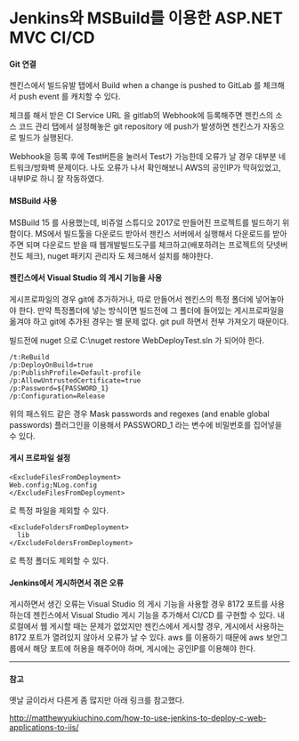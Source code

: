 # Jenkins와 MSBuild를 이용한 ASP.NET MVC CI/CD

#### Git 연결

젠킨스에서 빌드유발 탭에서 Build when a change is pushed to GitLab 를 체크해서
push event 를 캐치할 수 있다.

체크를 해서 받은 CI Service URL 을 gitlab의 Webhook에 등록해주면 젠킨스의 소스 코드 관리 탭에서 설정해놓은 git repository 에 push가 발생하면 젠킨스가 자동으로 빌드가 실행된다.

Webhook을 등록 후에 Test버튼을 눌러서 Test가 가능한데 오류가 날 경우 대부분 네트워크/방화벽 문제이다. 나도 오류가 나서 확인해보니 AWS의 공인IP가 막혀있었고, 내부IP로 하니 잘 작동하였다.

#### MSBuild 사용

MSBuild 15 를 사용했는데, 비쥬얼 스튜디오 2017로 만들어진 프로젝트를 빌드하기 위함이다. MS에서 빌드툴을 다운로드 받아서 젠킨스 서버에서 실행해서 다운로드를 받아주면 되며 다운로드 받을 때 웹개발빌드도구를 체크하고(배포하려는 프로젝트의 닷넷버전도 체크), nuget 패키지 관리자 도 체크해서 설치를 해야한다.

#### 젠킨스에서 Visual Studio 의 게시 기능을 사용

게시프로파일의 경우 git에 추가하거나, 따로 만들어서 젠킨스의 특정 폴더에 넣어놓아야 한다.
만약 특정폴더에 넣는 방식이면 빌드전에 그 폴더에 들어있는 게시프로파일을 옮겨야 하고 git에 추가된 경우는 별 문제 없다.
git pull 하면서 전부 가져오기 때문이다.

빌드전에 nuget 으로 C:\nuget restore WebDeployTest.sln 가 되어야 한다.

```
/t:ReBuild
/p:DeployOnBuild=true
/p:PublishProfile=Default-profile
/p:AllowUntrustedCertificate=true
/p:Password=${PASSWORD_1}
/p:Configuration=Release
```

위의 패스워드 같은 경우
Mask passwords and regexes (and enable global passwords)
플러그인을 이용해서 PASSWORD_1 라는 변수에 비밀번호를 집어넣을 수 있다.

#### 게시 프로파일 설정

```
<ExcludeFilesFromDeployment>
Web.config;NLog.config
</ExcludeFilesFromDeployment>
```

로 특정 파일을 제외할 수 있다.

```
<ExcludeFoldersFromDeployment>
  lib
</ExcludeFoldersFromDeployment>
```

로 특정 폴더도 제외할 수 있다.

#### Jenkins에서 게시하면서 겪은 오류

게시하면서 생긴 오류는 Visual Studio 의 게시 기능을 사용할 경우 8172 포트를 사용하는데
젠킨스에서 Visual Studio 게시 기능을 추가해서 CI/CD 를 구현할 수 있다.
내 로컬에서 웹 게시할 때는 문제가 없었지만 젠킨스에서 게시할 경우, 게시에서 사용하는 8172 포트가 열려있지 않아서 오류가 날 수 있다.
aws 를 이용하기 때문에 aws 보안그룹에서 해당 포트에 허용을 해주어야 하며, 게시에는 공인IP를 이용해야 한다.

---
#### 참고
옛날 글이라서 다른게 좀 많지만 아래 링크를 참고했다.

http://matthewyukiuchino.com/how-to-use-jenkins-to-deploy-c-web-applications-to-iis/
